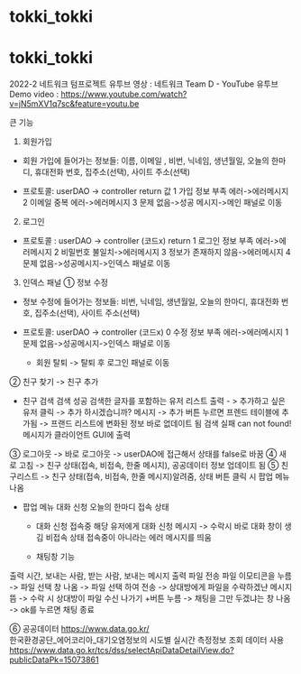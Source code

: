 # tokki_tokki
# tokki_tokki
2022-2 네트워크 텀프로젝트 
유투브 영상 : 네트워크 Team D - YouTube
유투브 Demo video : https://www.youtube.com/watch?v=jN5mXV1q7sc&feature=youtu.be


큰 기능 
1. 회원가입
- 회원 가입에 들어가는 정보들: 이름, 이메일 , 비번, 닉네임, 생년월일, 오늘의 한마디, 휴대전화 번호, 집주소(선택), 사이트 주소(선택)

- 프로토콜: userDAO -> controller
return 값
1   가입 정보 부족 에러->에러메시지
2   이메일 중복 에러->에러메시지
3   문제 없음->성공 메시지->메인 패널로 이동

2. 로그인
- 프로토콜 : userDAO -> controller (코드x)
return
1   로그인 정보 부족 에러->에러메시지
2   비밀번호 불일치->에러메시지
3   정보가 존재하지 않음->에러메시지
4   문제 없음->성공메시지->인덱스 패널로 이동


3. 인덱스 패널
①   정보 수정

- 정보 수정에 들어가는 정보들: 비번, 닉네임, 생년월일, 오늘의 한마디, 휴대전화 번호, 집주소(선택), 사이트 주소(선택)

- 프로토콜: userDAO -> controller (코드x)
0   수정 정보 부족 에러->에러메시지
1   문제 없음->성공메시지->인덱스 패널로 이동

   - 회원 탈퇴 -> 탈퇴 후 로그인 패널로 이동

②   친구 찾기 -> 친구 추가

- 친구 검색
검색 성공   검색한 글자를 포함하는 유저 리스트 출력 - > 추가하고 싶은 유저 클릭 -> 추가 하시겠습니까? 메시지 -> 추가 버튼 누르면 프렌드 테이블에 추가됨 -> 프랜드 리스트에 변화된 정보 바로 없데이트 됨 
검색 실패   can not found! 메시지가 클라이언트 GUI에 출력


③   로그아웃 -> 바로 로그아웃 -> userDAO에 접근해서 상태를 false로 바꿈
④   새로 고침 -> 친구 상태(접속, 비접속, 한줄 메시지), 공공데이터 정보 업데이트 됨
⑤   친구리스트 -> 친구 상태(접속, 비접속, 한줄 메시지)알려줌, 
             상태 버튼 클릭 시 팝업 메뉴 나옴

- 팝업 메뉴
대화 신청
오늘의 한마디
접속 상태
   
   - 대화 신청
접속중   해당 유저에게 대화 신청 메시지 -> 수락시 바로 대화 창이 생김
비접속 상태   접속중이 아니라는 에러 메시지를 띄움


   - 채팅창 기능
   
출력   시간, 보내는 사람, 받는 사람, 보내는 메시지 출력
파일 전송   파일 이모티콘을 누름 -> 파일 선택 창 나옴 -> 파일 선택 하여 전송 -> 상대방에게 파일을 수락하겠냔 메시지 뜸 -> 수락 시 상대방이 파일 수신 
나가기   +버튼 누름 -> 채팅을 그만 두겠냐는 창 나옴 -> ok를 누르면 채팅 종료

   
⑥   공공데이터
https://www.data.go.kr/   
한국환경공단_에어코리아_대기오염정보의 시도별 실시간 측정정보 조회 데이터 사용
https://www.data.go.kr/tcs/dss/selectApiDataDetailView.do?publicDataPk=15073861

